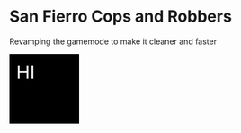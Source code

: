 San Fierro Cops and Robbers
==========================

Revamping the gamemode to make it cleaner and faster

<div style="font-size:33px; padding:12px; background:black; color:#fff; width:100px; height:100px;">HI</div>
